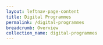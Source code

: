 ```yaml
---
layout: leftnav-page-content
title: Digital Programmes
permalink: /digital-programmes
breadcrumb: Overview
collection_name: digital-programmes
---
```

